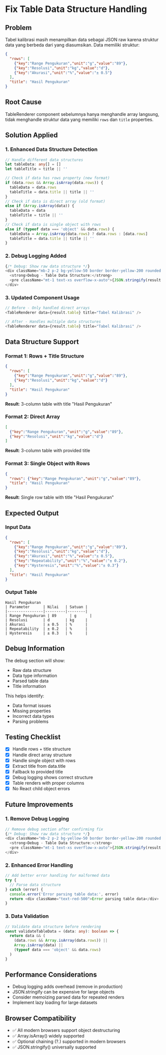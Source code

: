 # Fix Table Data Structure Handling

## Problem
Tabel kalibrasi masih menampilkan data sebagai JSON raw karena struktur data yang berbeda dari yang diasumsikan. Data memiliki struktur:

```json
{
  "rows": [
    {"key":"Range Pengukuran","unit":"g","value":"89"},
    {"key":"Resolusi","unit":"kg","value":"d"},
    {"key":"Akurasi","unit":"%","value":"± 0.5"}
  ],
  "title": "Hasil Pengukuran"
}
```

## Root Cause
TableRenderer component sebelumnya hanya menghandle array langsung, tidak menghandle struktur data yang memiliki `rows` dan `title` properties.

## Solution Applied

### 1. Enhanced Data Structure Detection
```typescript
// Handle different data structures
let tableData: any[] = []
let tableTitle = title || ''

// Check if data has rows property (new format)
if (data.rows && Array.isArray(data.rows)) {
  tableData = data.rows
  tableTitle = data.title || title || ''
} 
// Check if data is direct array (old format)
else if (Array.isArray(data)) {
  tableData = data
  tableTitle = title || ''
}
// Check if data is single object with rows
else if (typeof data === 'object' && data.rows) {
  tableData = Array.isArray(data.rows) ? data.rows : [data.rows]
  tableTitle = data.title || title || ''
}
```

### 2. Debug Logging Added
```typescript
{/* Debug: Show raw data structure */}
<div className="mb-2 p-2 bg-yellow-50 border border-yellow-200 rounded text-xs">
  <strong>Debug - Table Data Structure:</strong>
  <pre className="mt-1 text-xs overflow-x-auto">{JSON.stringify(result.table, null, 2)}</pre>
</div>
```

### 3. Updated Component Usage
```typescript
// Before - Only handled direct arrays
<TableRenderer data={result.table} title="Tabel Kalibrasi" />

// After - Handles multiple data structures
<TableRenderer data={result.table} title="Tabel Kalibrasi" />
```

## Data Structure Support

### Format 1: Rows + Title Structure
```json
{
  "rows": [
    {"key":"Range Pengukuran","unit":"g","value":"89"},
    {"key":"Resolusi","unit":"kg","value":"d"}
  ],
  "title": "Hasil Pengukuran"
}
```
**Result**: 3-column table with title "Hasil Pengukuran"

### Format 2: Direct Array
```json
[
  {"key":"Range Pengukuran","unit":"g","value":"89"},
  {"key":"Resolusi","unit":"kg","value":"d"}
]
```
**Result**: 3-column table with provided title

### Format 3: Single Object with Rows
```json
{
  "rows": {"key":"Range Pengukuran","unit":"g","value":"89"},
  "title": "Hasil Pengukuran"
}
```
**Result**: Single row table with title "Hasil Pengukuran"

## Expected Output

### Input Data
```json
{
  "rows": [
    {"key":"Range Pengukuran","unit":"g","value":"89"},
    {"key":"Resolusi","unit":"kg","value":"d"},
    {"key":"Akurasi","unit":"%","value":"± 0.5"},
    {"key":"Repeatability","unit":"%","value":"± 0.2"},
    {"key":"Hysteresis","unit":"%","value":"± 0.3"}
  ],
  "title": "Hasil Pengukuran"
}
```

### Output Table
```
Hasil Pengukuran
| Parameter      | Nilai   | Satuan |
|----------------|---------|--------|
| Range Pengukuran | 89      | g      |
| Resolusi       | d       | kg     |
| Akurasi        | ± 0.5   | %      |
| Repeatability  | ± 0.2   | %      |
| Hysteresis     | ± 0.3   | %      |
```

## Debug Information

The debug section will show:
- Raw data structure
- Data type information
- Parsed table data
- Title information

This helps identify:
- Data format issues
- Missing properties
- Incorrect data types
- Parsing problems

## Testing Checklist
- [x] Handle rows + title structure
- [x] Handle direct array structure
- [x] Handle single object with rows
- [x] Extract title from data.title
- [x] Fallback to provided title
- [x] Debug logging shows correct structure
- [x] Table renders with proper columns
- [x] No React child object errors

## Future Improvements

### 1. Remove Debug Logging
```typescript
// Remove debug section after confirming fix
{/* Debug: Show raw data structure */}
<div className="mb-2 p-2 bg-yellow-50 border border-yellow-200 rounded text-xs">
  <strong>Debug - Table Data Structure:</strong>
  <pre className="mt-1 text-xs overflow-x-auto">{JSON.stringify(result.table, null, 2)}</pre>
</div>
```

### 2. Enhanced Error Handling
```typescript
// Add better error handling for malformed data
try {
  // Parse data structure
} catch (error) {
  console.error('Error parsing table data:', error)
  return <div className="text-red-500">Error parsing table data</div>
}
```

### 3. Data Validation
```typescript
// Validate data structure before rendering
const validateTableData = (data: any): boolean => {
  return data && (
    (data.rows && Array.isArray(data.rows)) ||
    Array.isArray(data) ||
    (typeof data === 'object' && data.rows)
  )
}
```

## Performance Considerations
- Debug logging adds overhead (remove in production)
- JSON.stringify can be expensive for large objects
- Consider memoizing parsed data for repeated renders
- Implement lazy loading for large datasets

## Browser Compatibility
- ✅ All modern browsers support object destructuring
- ✅ Array.isArray() widely supported
- ✅ Optional chaining (?.) supported in modern browsers
- ✅ JSON.stringify() universally supported



